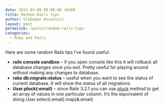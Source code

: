 ```yaml
---
date: 2013-03-09 09:00:00 +0100
title: Random Rails tips
author: Slobodan Kovačević
layout: post
permalink: /posts/random-rails-tips
categories:
  - Ruby and Rails
---
```

Here are some random Rails tips I&#8217;ve found useful:

*   **rails console sandbox** &#8211; if you open console like this it will rollback all database changes once you exit. Pretty useful for playing around without making any changes to database.
*   **rake db:migrate:status** &#8211; useful when you want to see the status of current database. It will show the status of all migrations.
*   **User.pluck(:email)** &#8211; since Rails 3.2.1 you can use [pluck][1] method to get an array of values in one particular column. It&#8217;s the equvivalent of doing User.select(:email).map(&:email)

 [1]: http://apidock.com/rails/ActiveRecord/Calculations/pluck